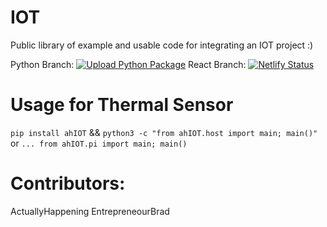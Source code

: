# IOT
Public library of example and usable code for integrating an IOT project :)

Python Branch: [![Upload Python Package](https://github.com/ActuallyHappening/IOT/actions/workflows/python.yml/badge.svg)](https://github.com/ActuallyHappening/IOT/actions/workflows/python.yml)
React Branch: [![Netlify Status](https://api.netlify.com/api/v1/badges/ca620688-dbf5-429c-94e8-23b819edf36c/deploy-status)](https://app.netlify.com/sites/aidentaldetect/deploys)

# Usage for Thermal Sensor
`pip install ahIOT` && `python3 -c "from ahIOT.host import main; main()"` or `... from ahIOT.pi import main; main()`

# Contributors:
ActuallyHappening
EntrepreneourBrad
